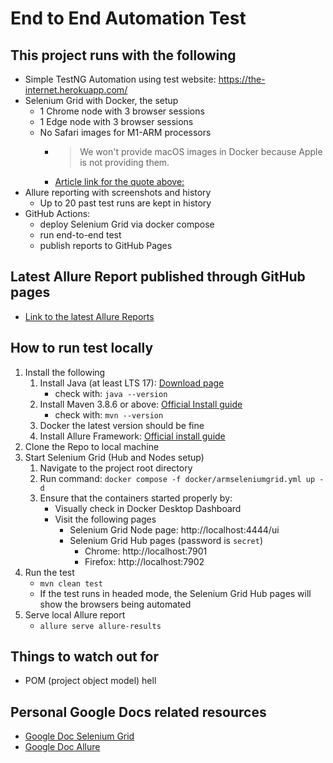 # End to End Automation Test
## This project runs with the following
- Simple TestNG Automation using test website: https://the-internet.herokuapp.com/
- Selenium Grid with Docker, the setup
  - 1 Chrome node with 3 browser sessions
  - 1 Edge node with 3 browser sessions
  - No Safari images for M1-ARM processors
    - > We won't provide macOS images in Docker because Apple is not providing them.
    - [Article link for the quote above:](https://github.com/SeleniumHQ/docker-selenium/issues/1635#:~:text=Apple%20is%20not%20providing%20them)
- Allure reporting with screenshots and history
  - Up to 20 past test runs are kept in history
- GitHub Actions:
  - deploy Selenium Grid via docker compose
  - run end-to-end test
  - publish reports to GitHub Pages
## Latest Allure Report published through GitHub pages
  - [Link to the latest Allure Reports](https://carlnoval.github.io/gridwdckr)
## How to run test locally
1. Install the following
    1. Install Java (at least LTS 17): [Download page](https://www.oracle.com/java/technologies/javase/jdk17-archive-downloads.html)
        - check with: `java --version`
    2. Install Maven 3.8.6 or above: [Official Install guide](https://maven.apache.org/install.html)
        - check with: `mvn --version`
    3. Docker the latest version should be fine
    4. Install Allure Framework: [Official install guide](https://docs.qameta.io/allure/#_installing_a_commandline)
2. Clone the Repo to local machine
3. Start Selenium Grid (Hub and Nodes setup)
   1. Navigate to the project root directory
   2. Run command: `docker compose -f docker/armseleniumgrid.yml up -d`
   3. Ensure that the containers started properly by:
      - Visually check in Docker Desktop Dashboard
      - Visit the following pages
        - Selenium Grid Node page: http://localhost:4444/ui
        - Selenium Grid Hub pages (password is `secret`)
          - Chrome: http://localhost:7901
          - Firefox: http://localhost:7902
4. Run the test
   - `mvn clean test`
   - If the test runs in headed mode, the Selenium Grid Hub pages will show the browsers being automated
5. Serve local Allure report
   - `allure serve allure-results`

## Things to watch out for
- POM (project object model) hell
## Personal Google Docs related resources
- [Google Doc Selenium Grid](https://docs.google.com/document/d/1p_Hq7guAfnhZQcFgugUn-b43YMqGaVZeVWAgwiiMsRs/edit)
- [Google Doc Allure](https://docs.google.com/document/d/1mA9I2q44ZJNCQF-Cks-DcF0rCgHn6kZMCuK3dJNRqLE/edit)